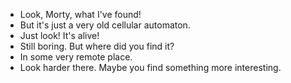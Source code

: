 - Look, Morty, what I've found!
- But it's just a very old cellular automaton.
- Just look! It's alive!
- Still boring. But where did you find it?
- In some very remote place.
- Look harder there. Maybe you find something more interesting.
